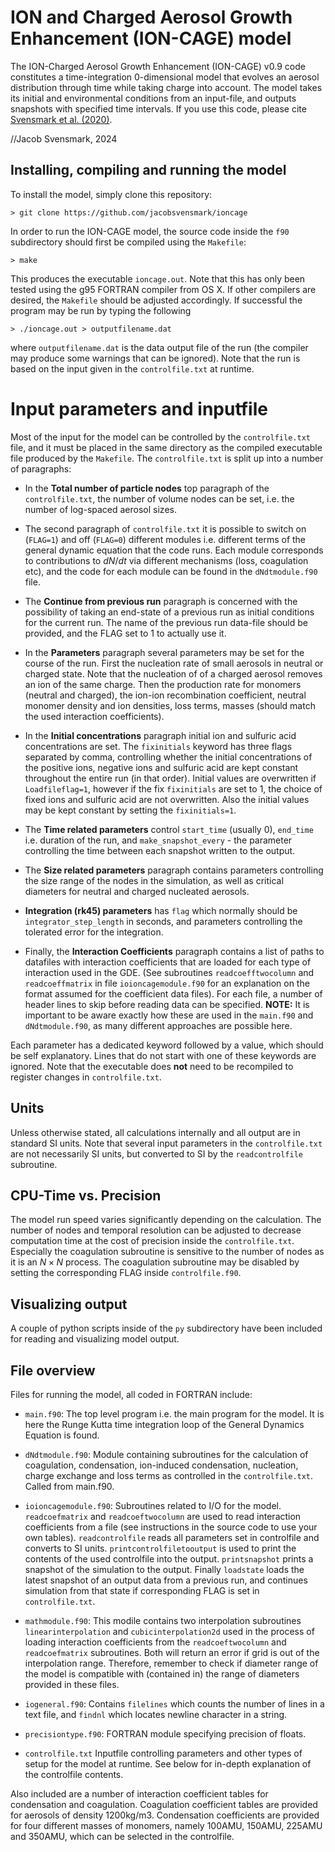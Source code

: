 # ION and Charged Aerosol Growth Enhancement (ION-CAGE) model

The ION-Charged Aerosol Growth Enhancement (ION-CAGE) v0.9 code
constitutes a time-integration 0-dimensional model that evolves an
aerosol distribution through time while taking charge into account. The
model takes its initial and environmental conditions from an input-file,
and outputs snapshots with specified time intervals. If you use this
code, please cite [Svensmark et al. 
(2020)](https://doi.org/10.1029/2020EA001142). 

//Jacob Svensmark, 2024

## Installing, compiling and running the model

To install the model, simply clone this repository:

    > git clone https://github.com/jacobsvensmark/ioncage

In order to run the ION-CAGE model, the source code inside the `f90`
subdirectory should first be compiled using the `Makefile`:

    > make

This produces the executable `ioncage.out`. Note that this has only been
tested using the g95 FORTRAN compiler from OS X. If other compilers are
desired, the `Makefile` should be adjusted accordingly. If successful
the program may be run by typing the following

    > ./ioncage.out > outputfilename.dat

where `outputfilename.dat` is the data output file of the run (the
compiler may produce some warnings that can be ignored). Note that the
run is based on the input given in the `controlfile.txt` at runtime.

# Input parameters and inputfile

Most of the input for the model can be controlled by the
`controlfile.txt` file, and it must be placed in the same directory as
the compiled executable file produced by the `Makefile`. The
`controlfile.txt` is split up into a number of paragraphs:

-   In the **Total number of particle nodes** top paragraph of the
    `controlfile.txt`, the number of volume nodes can be set, i.e. the
    number of log-spaced aerosol sizes.

-   The second paragraph of `controlfile.txt` it is possible to switch
    on (`FLAG=1`) and off (`FLAG=0`)
    different modules i.e. different terms of the general dynamic
    equation that the code runs. Each module corresponds to
    contributions to $dN/dt$ via different mechanisms (loss, coagulation
    etc), and the code for each module can be found in the
    `dNdtmodule.f90` file.

-   The **Continue from previous run** paragraph is concerned with the
    possibility of taking an end-state of a previous run as initial
    conditions for the current run. The name of the previous run
    data-file should be provided, and the FLAG set to 1 to actually use
    it.

-   In the **Parameters** paragraph several parameters may be set for
    the course of the run. First the nucleation rate of small aerosols
    in neutral or charged state. Note that the nucleation of of a
    charged aerosol removes an ion of the same charge. Then the
    production rate for monomers (neutral and charged), the ion-ion
    recombination coefficient, neutral monomer density and ion
    densities, loss terms, masses (should match the used interaction
    coefficients).

-   In the **Initial concentrations** paragraph initial ion and sulfuric
    acid concentrations are set. The `fixinitials` keyword has three
    flags separated by comma, controlling whether the initial
    concentrations of the positive ions, negative ions and sulfuric acid
    are kept constant throughout the entire run (in that order). Initial
    values are overwritten if `Loadfileflag=1`, however if the fix
    `fixinitials` are set to 1, the choice of fixed ions and sulfuric
    acid are not overwritten. Also the initial values may be kept
    constant by setting the `fixinitials=1`.

-   The **Time related parameters** control `start_time` (usually 0),
    `end_time` i.e. duration of the run, and `make_snapshot_every` -
    the parameter controlling the time between each snapshot written
    to the output.

-   The **Size related parameters** paragraph contains parameters
    controlling the size range of the nodes in the simulation, as well
    as critical diameters for neutral and charged nucleated aerosols.

-   **Integration (rk45) parameters** has `flag` which normally should be
    `integrator_step_length` in seconds, and parameters controlling the
    tolerated error for the integration.
    
-   Finally, the **Interaction Coefficients** paragraph contains a list
    of paths to datafiles with interaction coefficients that are loaded
    for each type of interaction used in the GDE. (See subroutines
    `readcoefftwocolumn` and `readcoeffmatrix` in file
    `ioioncagemodule.f90` for an explanation on the format assumed for
    the coefficient data files). For each file, a number of header lines
    to skip before reading data can be specified. **NOTE:** It is
    important to be aware exactly how these are used in the `main.f90`
    and `dNdtmodule.f90`, as many different approaches are possible
    here.

Each parameter has a dedicated keyword followed by a value, which should
be self explanatory. Lines that do not start with one of these keywords
are ignored. Note that the executable does **not** need to be recompiled
to register changes in `controlfile.txt`.

## Units

Unless otherwise stated, all calculations internally and all output are
in standard SI units. Note that several input parameters in the
`controlfile.txt` are not necessarily SI units, but converted to SI by
the `readcontrolfile` subroutine.

## CPU-Time vs. Precision

The model run speed varies significantly depending on the calculation.
The number of nodes and temporal resolution can be adjusted to decrease
computation time at the cost of precision inside the `controlfile.txt`.
Especially the coagulation subroutine is sensitive to the number of
nodes as it is an $N\times N$ process. The coagulation subroutine may be
disabled by setting the corresponding FLAG inside `controlfile.f90`.

## Visualizing output

A couple of python scripts inside of the `py` subdirectory have been
included for reading and visualizing model output.

## File overview

Files for running the model, all coded in FORTRAN include:

-   `main.f90`: The top level program i.e. the main program for the
    model. It is here the Runge Kutta time integration loop of the
    General Dynamics Equation is found.

-   `dNdtmodule.f90`: Module containing subroutines for the calculation
    of coagulation, condensation, ion-induced condensation, nucleation,
    charge exchange and loss terms as controlled in the
    `controlfile.txt`. Called from main.f90.

-   `ioioncagemodule.f90`: Subroutines related to I/O for the model.
    `readcoefmatrix` and `readcoeftwocolumn` are used to read
    interaction coefficients from a file (see instructions in the source
    code to use your own tables). `readcontrolfile` reads all parameters
    set in controlfile and converts to SI units.
    `printcontrolfiletooutput` is used to print the contents of the used
    controlfile into the output. `printsnapshot` prints a snapshot of
    the simulation to the output. Finally `loadstate` loads the latest
    snapshot of an output data from a previous run, and continues
    simulation from that state if corresponding FLAG is set in
    `controlfile.txt`.

-   `mathmodule.f90`: This modile contains two interpolation subroutines
    `linearinterpolation` and `cubicinterpolation2d` used in the process
    of loading interaction coefficients from the `readcoeftwocolumn` and
    `readcoefmatrix` subroutines. Both will return an error if grid is
    out of the interpolation range. Therefore, remember to check if
    diameter range of the model is compatible with (contained in) the
    range of diameters provided in these files.

-   `iogeneral.f90`: Contains `filelines` which counts the number of
    lines in a text file, and `findnl` which locates newline character
    in a string.

-   `precisiontype.f90`: FORTRAN module specifying precision of floats.

-   `controlfile.txt` Inputfile controlling parameters and other types
    of setup for the model at runtime. See below for in-depth
    explanation of the controlfile contents.

Also included are a number of interaction coefficient tables for
condensation and coagulation. Coagulation coefficient tables are
provided for aerosols of density 1200kg/m3. Condensation
coefficients are provided for four different masses of monomers, namely
100AMU, 150AMU, 225AMU and 350AMU, which can be selected
in the controlfile.
